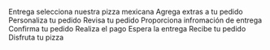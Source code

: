 Entrega
selecciona nuestra pizza mexicana
Agrega extras a tu pedido
Personaliza tu pedido
Revisa tu pedido
Proporciona infromación de entrega
Confirma tu pedido
Realiza el pago
Espera la entrega
Recibe tu pedido
Disfruta tu pizza
